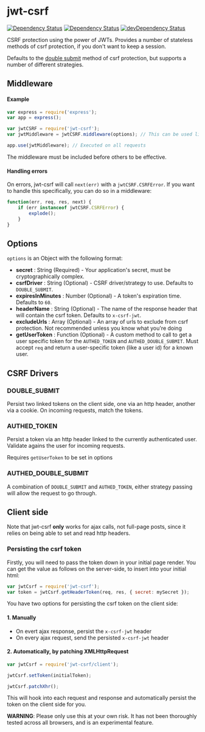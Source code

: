 # jwt-csrf

[![Dependency Status](http://tooling.paypalcorp.com/badges/npm/version/jwt-csrf.svg?style=flat-square)](http://tooling.paypalcorp.com/badges/npm/version/jwt-csrf.svg?style=flat-square)
[![Dependency Status](http://tooling.paypalcorp.com/badges/david/NodeXOShared/jwt-csrf.svg?style=flat-square)](http://tooling.paypalcorp.com/badges/david/NodeXOShared/jwt-csrf.svg?style=flat-square)
[![devDependency Status](http://tooling.paypalcorp.com:/badges/david/dev/NodeXOShared/jwt-csrf.svg?style=flat-square)](http://tooling.paypalcorp.com/badges/david/NodeXOShared/jwt-csrf.svg?style=flat-square)

CSRF protection using the power of JWTs. Provides a number of stateless methods of csrf protection, if you don't want to keep a session.

Defaults to the [double submit](https://www.owasp.org/index.php/Cross-Site_Request_Forgery_(CSRF)_Prevention_Cheat_Sheet#Double_Submit_Cookies) method of csrf protection, but supports a number of different strategies.

## Middleware

#### Example

 ```javascript
var express = require('express');
var app = express();

var jwtCSRF = require('jwt-csrf');
var jwtMiddleware = jwtCSRF.middleware(options); // This can be used like any other Express middleware

app.use(jwtMiddleware); // Executed on all requests
 ```

The middleware must be included before others to be effective.

#### Handling errors

On errors, jwt-csrf will call `next(err)` with a `jwtCSRF.CSRFError`. If you want to handle this specifically, you can do so in a middleware:

```javascript
function(err, req, res, next) {
    if (err instanceof jwtCSRF.CSRFError) {
        explode();
    }
}
```

## Options

`options` is an Object with the following format:
* **secret** : String (Required) - Your application's secret, must be cryptographically complex.
* **csrfDriver** : String (Optional) - CSRF driver/strategy to use. Defaults to `DOUBLE_SUBMIT`.
* **expiresInMinutes** : Number (Optional) - A token's expiration time.  Defaults to `60`.
* **headerName** : String (Optional) - The name of the response header that will contain the csrf token. Defaults to `x-csrf-jwt`.
* **excludeUrls** : Array (Optional) - An array of urls to exclude from csrf protection. Not recommended unless you know what you're doing
* **getUserToken** : Function (Optional) - A custom method to call to get a user specific token for the `AUTHED_TOKEN` and `AUTHED_DOUBLE_SUBMIT`. Must accept `req` and return a user-specific token (like a user id) for a known user.

## CSRF Drivers

### DOUBLE_SUBMIT

Persist two linked tokens on the client side, one via an http header, another via a cookie. On incoming requests, match the tokens.

### AUTHED_TOKEN

Persist a token via an http header linked to the currently authenticated user. Validate agains the user for incoming requests.

Requires `getUserToken` to be set in options

### AUTHED_DOUBLE_SUBMIT

A combination of `DOUBLE_SUBMIT` and `AUTHED_TOKEN`, either strategy passing will allow the request to go through.


## Client side

Note that jwt-csrf **only** works for ajax calls, not full-page posts, since it relies on being able to set and read http headers.

### Persisting the csrf token

Firstly, you will need to pass the token down in your initial page render. You can get the value as follows on the server-side, to insert into your initial html:

```javascript
var jwtCsrf = require('jwt-csrf');
var token = jwtCsrf.getHeaderToken(req, res, { secret: mySecret });
```

You have two options for persisting the csrf token on the client side:

#### 1. Manually

- On evert ajax response, persist the `x-csrf-jwt` header
- On every ajax request, send the persisted `x-csrf-jwt` header

#### 2. Automatically, by patching XMLHttpRequest

```javascript
var jwtCsrf = require('jwt-csrf/client');

jwtCsrf.setToken(initialToken);

jwtCsrf.patchXhr();
```

This will hook into each request and response and automatically persist the token on the client side for you.

**WARNING**: Please only use this at your own risk. It has not been thoroughly tested across all browsers, and is an experimental feature.


